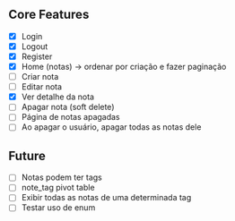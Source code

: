 ## Core Features

-   [x] Login
-   [x] Logout
-   [x] Register
-   [x] Home (notas) -> ordenar por criação e fazer paginação
-   [ ] Criar nota
-   [ ] Editar nota
-   [x] Ver detalhe da nota
-   [ ] Apagar nota (soft delete)
-   [ ] Página de notas apagadas
-   [ ] Ao apagar o usuário, apagar todas as notas dele

## Future

-   [ ] Notas podem ter tags
-   [ ] note_tag pivot table
-   [ ] Exibir todas as notas de uma determinada tag
-   [ ] Testar uso de enum
